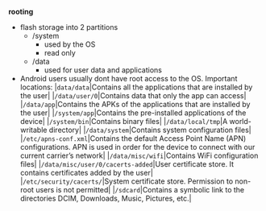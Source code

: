 **rooting**
- flash storage into 2 partitions
	- /system
		- used by the OS
		- read only
	- /data
		- used for user data and applications
- Android users usually dont have root access to the OS. 
Important locations:
	|`data/data`|Contains all the applications that are installed by the user|
	|`/data/user/0`|Contains data that only the app can access|
	|`/data/app`|Contains the APKs of the applications that are installed by the user|
	|`/system/app`|Contains the pre-installed applications of the device|
	|`/system/bin`|Contains binary files|
	|`/data/local/tmp`|A world-writable directory|
	|`/data/system`|Contains system configuration files|
	|`/etc/apns-conf.xml`|Contains the default Access Point Name (APN) configurations. APN is used in order for the device to connect with our current carrier’s network|
	|`/data/misc/wifi`|Contains WiFi configuration files|
	|`/data/misc/user/0/cacerts-added`|User certificate store. It contains certificates added by the user|
	|`/etc/security/cacerts/`|System certificate store. Permission to non-root users is not permitted|
	|`/sdcard`|Contains a symbolic link to the directories DCIM, Downloads, Music, Pictures, etc.|